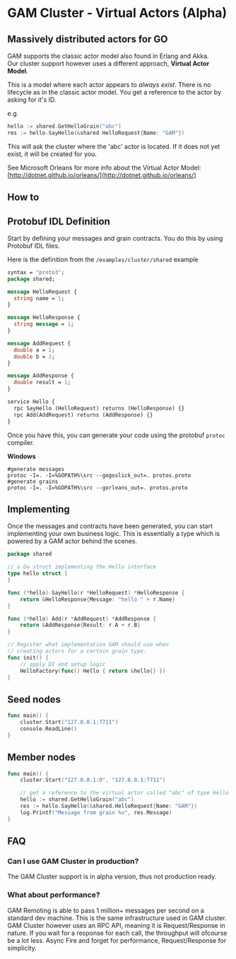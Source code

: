 # GAM Cluster - Virtual Actors (Alpha)

## Massively distributed actors for GO

GAM supports the classic actor model also found in Erlang and Akka.<br>
Our cluster support however uses a different approach, **Virtual Actor Model**.

This is a model where each actor appears to *always exist*.
There is no lifecycle as in the classic actor model.
You get a reference to the actor by asking for it's ID.

e.g.
```go
hello := shared.GetHelloGrain("abc")
res := hello.SayHello(&shared.HelloRequest{Name: "GAM"})
```
This will ask the cluster where the 'abc' actor is located.
If it does not yet exist, it will be created for you.

See Microsoft Orleans for more info about the Virtual Actor Model:
[http://dotnet.github.io/orleans/](http://dotnet.github.io/orleans/)

## How to

## Protobuf IDL Definition

Start by defining your messages and grain contracts.
You do this by using Protobuf IDL files.

Here is the definition from the `/examples/cluster/shared` example

```proto
syntax = "proto3";
package shared;

message HelloRequest {
  string name = 1;
}

message HelloResponse {
  string message = 1;
}

message AddRequest {
  double a = 1;
  double b = 2;
}

message AddResponse {
  double result = 1;
}

service Hello {
  rpc SayHello (HelloRequest) returns (HelloResponse) {} 
  rpc Add(AddRequest) returns (AddResponse) {}
}
```

Once you have this, you can generate your code using the protobuf `protoc` compiler.

**Windows**
```batch
#generate messages
protoc -I=. -I=%GOPATH%\src --gogoslick_out=. protos.proto
#generate grains 
protoc -I=. -I=%GOPATH%\src --gorleans_out=. protos.proto 
```

## Implementing

Once the messages and contracts have been generated, you can start implementing your own business logic.
This is essentially a type which is powered by a GAM actor behind the scenes.

```go
package shared

// a Go struct implementing the Hello interface
type hello struct {
}

func (*hello) SayHello(r *HelloRequest) *HelloResponse {
	return &HelloResponse{Message: "hello " + r.Name}
}

func (*hello) Add(r *AddRequest) *AddResponse {
	return &AddResponse{Result: r.A + r.B}
}

// Register what implementation GAM should use when 
// creating actors for a certain grain type.
func init() {
	// apply DI and setup logic
	HelloFactory(func() Hello { return &hello{} })
}
```

## Seed nodes

```go
func main() {
    cluster.Start("127.0.0.1:7711")
    console.ReadLine()
}
```

## Member nodes

```go
func main() {
	cluster.Start("127.0.0.1:0", "127.0.0.1:7711")

    // get a reference to the virtual actor called "abc" of type Hello
	hello := shared.GetHelloGrain("abc")
	res := hello.SayHello(&shared.HelloRequest{Name: "GAM"})
	log.Printf("Message from grain %v", res.Message)
}
```

## FAQ

### Can I use GAM Cluster in production?

The GAM Cluster support is in alpha version, thus not production ready.

### What about performance?

GAM Remoting is able to pass 1 million+ messages per second on a standard dev machine.
This is the same infrastructure used in GAM cluster.
GAM Cluster however uses an RPC API, meaning it is Request/Response in nature.
If you wait for a response for each call, the throughput will ofcourse be a lot less.
Async Fire and forget for performance, Request/Response for simplicity.
